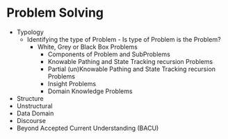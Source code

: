# Problem Solving



- Typology
	- Identifying the type of Problem - Is type of Problem is the Problem? 
		- White, Grey or Black Box Problems
			- Components of Problem and SubProblems
			- Knowable Pathing and State Tracking recursion Problems
			- Partial (un)Knowable Pathing and State Tracking recursion Problems
			- Insight Problems
			- Domain Knowledge Problems
- Structure
- Unstructural
- Data Domain
- Discourse
- Beyond Accepted Current Understanding (BACU)


